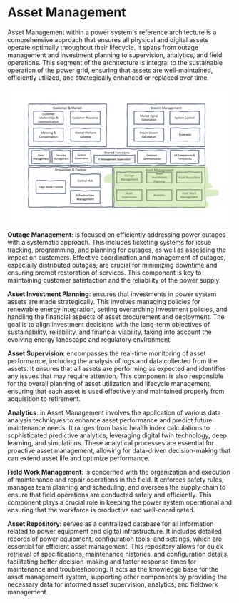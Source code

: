 # Asset Management

Asset Management within a power system's reference architecture is a comprehensive approach that ensures all physical and digital assets operate optimally throughout their lifecycle. It spans from outage management and investment planning to supervision, analytics, and field operations. This segment of the architecture is integral to the sustainable operation of the power grid, ensuring that assets are well-maintained, efficiently utilized, and strategically enhanced or replaced over time.

![Acquisition and Control](../img/power-system-reference-architecture-asset-management.png)

 **Outage Management**: is focused on efficiently addressing power outages with a systematic approach. This includes ticketing systems for issue tracking, programming, and planning for outages, as well as assessing the impact on customers. Effective coordination and management of outages, especially distributed outages, are crucial for minimizing downtime and ensuring prompt restoration of services. This component is key to maintaining customer satisfaction and the reliability of the power supply.

**Asset Investment Planning**: ensures that investments in power system assets are made strategically. This involves managing policies for renewable energy integration, setting overarching investment policies, and handling the financial aspects of asset procurement and deployment. The goal is to align investment decisions with the long-term objectives of sustainability, reliability, and financial viability, taking into account the evolving energy landscape and regulatory environment.

**Asset Supervision**: encompasses the real-time monitoring of asset performance, including the analysis of logs and data collected from the assets. It ensures that all assets are performing as expected and identifies any issues that may require attention. This component is also responsible for the overall planning of asset utilization and lifecycle management, ensuring that each asset is used effectively and maintained properly from acquisition to retirement.

**Analytics**: in Asset Management involves the application of various data analysis techniques to enhance asset performance and predict future maintenance needs. It ranges from basic health index calculations to sophisticated predictive analytics, leveraging digital twin technology, deep learning, and simulations. These analytical processes are essential for proactive asset management, allowing for data-driven decision-making that can extend asset life and optimize performance.

**Field Work Management**: is concerned with the organization and execution of maintenance and repair operations in the field. It enforces safety rules, manages team planning and scheduling, and oversees the supply chain to ensure that field operations are conducted safely and efficiently. This component plays a crucial role in keeping the power system operational and ensuring that the workforce is productive and well-coordinated.

**Asset Repository**: serves as a centralized database for all information related to power equipment and digital infrastructure. It includes detailed records of power equipment, configuration tools, and settings, which are essential for efficient asset management. This repository allows for quick retrieval of specifications, maintenance histories, and configuration details, facilitating better decision-making and faster response times for maintenance and troubleshooting. It acts as the knowledge base for the asset management system, supporting other components by providing the necessary data for informed asset supervision, analytics, and fieldwork management.
            